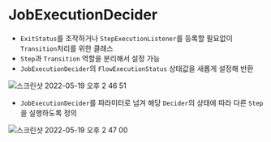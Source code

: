 # JobExecutionDecider
- `ExitStatus`를 조작하거나 `StepExecutionListener`를 등록할 필요없이 `Transition`처리를 위한 클래스
- `Step`과 `Transition` 역할을 분리해서 설정 가능
- `JobExecutionDecider`의 `FlowExecutionStatus` 상태값을 새롭게 설정해 반환

 


![스크린샷 2022-05-19 오후 2 46 51](https://user-images.githubusercontent.com/60773356/169696645-f9d02c38-5af4-4945-b98e-9824a1dc8822.png)
- `JobExecutionDecider`를 파라미터로 넘겨 해당 `Decider`의 상태에 따라 다른 `Step`을 실행하도록 정의

![스크린샷 2022-05-19 오후 2 47 00](https://user-images.githubusercontent.com/60773356/169696648-4cff471b-a39e-4274-acf1-8cbf4a32b3f7.png)


